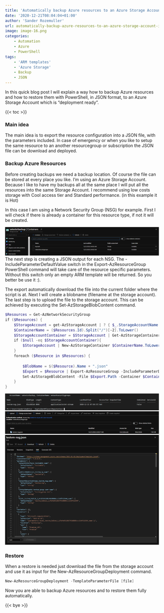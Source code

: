```yaml
---
title: 'Automatically backup Azure resources to an Azure Storage Account in JSON'
date: '2020-12-21T08:04:04+01:00'
author: 'Sander Rozemuller'
url: automatically-backup-azure-resources-to-an-azure-storage-account-in-json
image: image-16.png
categories:
    - Automation
    - Azure
    - PowerShell
tags:
    - 'ARM templates'
    - 'Azure Storage'
    - Backup
    - JSON
---
```


In this quick blog post I will explain a way how to backup Azure resources and how to restore them with PowerShell, in JSON format, to an Azure Storage Account which is “deployment ready”.

{{< toc >}}

### Main idea

The main idea is to export the resource configuration into a JSON file, with the parameters included. In case of emergency or when you like to setup the same resource to an another resourcegroup or subscription the JSON file can be download and deployed.

### Backup Azure Resources

Before creating backups we need a backup location. Of course the file can be stored at every place you like. I’m using an Azure Storage Account. Because I like to have my backups all at the same place I will put all the resources into the same Storage Account. I recommend using low costs storage with Cool access tier and Standard performance. (in this example it is Hot)

In this case I am using a Network Security Group (NSG) for example. First I will check if there is already a container for this resource type, if not it will be created.

![image-13](image-13.png)
The next step is creating a JSON output for each NSG. The -IncludeParameterDefaultValue switch in the Export-AzResourceGroup PowerShell command will take care of the resource specific parameters. Without this switch only an empty ARM template will be returned. So you better be use it :).

The export automatically download the file into the current folder where the script is at. Next I will create a blobname (filename at the storage account). The last step is to upload the file to the storage account. This can be achieved by executing the Set-AzStorageBlobContent command.

```powershell
$Resources = Get-AzNetworkSecurityGroup
if ($Resources) {
    $StorageAccount = get-AzStorageAccount | ? { $_.StorageAccountName -eq "satestsrbackup" }
    $ContainerName = ($Resources.Id).Split("/")[-2].ToLower()
    $StorageAccountContainer = $StorageAccount | Get-AzStorageContainer | Where { $_.Name -match $ContainerName }
    if ($null -eq $StorageAccountContainer){
        $StorageAccount | New-AzStorageContainer $ContainerName.ToLower()
    }
    foreach ($Resource in $Resources) {
        
        $BlobName = $($Resource).Name + ".json"
        $Export = $Resource | Export-AzResourceGroup -IncludeParameterDefaultValue -Force
        Set-AzStorageBlobContent -File $Export.Path -Container $ContainerName -Blob $BlobName  -Context $StorageAccount.context -Force
    }
}
```

![image-14](image-14.png)
![image-15](image-15.png)
![image-16](image-16.png)
### Restore

When a restore is needed just download the file from the storage account and use it as input for the New-AzResourceGroupDeployment command.

```powershell
New-AzResourceGroupDeployment -TemplateParameterFile [file]
```

Now you are able to backup Azure resources and to restore them fully automatically.

{{< bye >}}